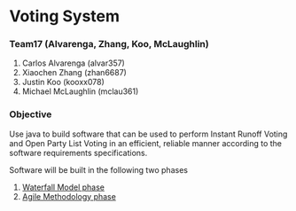 # Voting System

### Team17 (Alvarenga, Zhang, Koo, McLaughlin)

1)  Carlos Alvarenga (alvar357)
2)  Xiaochen Zhang (zhan6687)
3)  Justin Koo (kooxx078)
4)  Michael McLaughlin (mclau361)

### Objective
Use java to build software that can be used to perform Instant Runoff Voting and Open Party List Voting in an efficient, reliable manner according to the software requirements specifications.

Software will be built in the following two phases
1. [Waterfall Model phase](https://github.com/carlosandfound/Voting-System/blob/master/Project1/project%20guidelines.pdf)    
2. [Agile Methodology phase](https://github.com/carlosandfound/Voting-System/blob/master/Project2/project%20guidelines.pdf)
